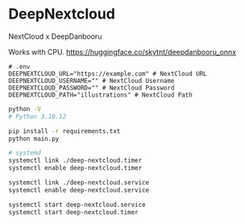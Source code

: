 # DeepNextcloud

NextCloud x DeepDanbooru

Works with CPU.
<https://huggingface.co/skytnt/deepdanbooru_onnx>


```.env
# .env
DEEPNEXTCLOUD_URL="https://example.com" # NextCloud URL
DEEPNEXTCLOUD_USERNAME="" # NextCloud Username
DEEPNEXTCLOUD_PASSWORD="" # NextCloud Password
DEEPNEXTCLOUD_PATH="illustrations" # NextCloud Path
```

```sh
python -V
# Python 3.10.12
```

```sh
pip install -r requirements.txt
python main.py
```

```sh
# systemd
systemctl link ./deep-nextcloud.timer
systemctl enable deep-nextcloud.timer

systemctl link ./deep-nextcloud.service
systemctl enable deep-nextcloud.service

systemctl start deep-nextcloud.service
systemctl start deep-nextcloud.timer
```